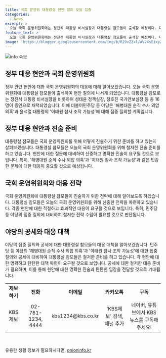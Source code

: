```yaml
---
title: 국회 운영위 대통령실 현안 질의 오늘 집중
categories:
  - News
excerpt: >
  오늘 국회 운영위원회에는 정진석 대통령 비서실장과 대통령실 참모들이 출석할 예정이다. 대통령실 참모 16명은 증인으로 채택되어 현안 질의에 응해야 한다. 야당은 해병대원 순직 수사 외압 의혹에 대해 집중 질의할 예정이며, 윤석열 대통령의 이태원 참사 조작 가능성 언급에 대한 공세도 예상된다. KBS는 시청자들의 제보를 기다리고 있으며, 뉴스 구독을 유도하고 있다.
feature_text: >
  오늘 국회 운영위원회에는 정진석 대통령 비서실장과 대통령실 참모들이 출석할 예정이다. 대통령실 참모 16명은 증인으로 채택되어 현안 질의에 응해야 한다. 야당은 해병대원 순직 수사 외압 의혹에 대해 집중 질의할 예정이며, 윤석열 대통령의 이태원 참사 조작 가능성 언급에 대한 공세도 예상된다. KBS는 시청자들의 제보를 기다리고 있으며, 뉴스 구독을 유도하고 있다.
image: 'https://blogger.googleusercontent.com/img/b/R29vZ2xl/AVvXsEixyZcFfHzMRdzZMjFBmAUKJYCLCGyLL1o632UiGVXcaFdKo_bkvkuCioo0uUKlGfBVcT3P84aROyZIXSBEx3Aw5nCQ3pTgDom1WDC4m8eifvWiAmWEEVb4x6G_l8C0QH225ldMjyaFvpxGEBGNO37VmDTDMHGhJPq73UglMfDca1-0aw/s1600/blogspot.png'
---
```


<p><img src="https://blogger.googleusercontent.com/img/b/R29vZ2xl/AVvXsEixyZcFfHzMRdzZMjFBmAUKJYCLCGyLL1o632UiGVXcaFdKo_bkvkuCioo0uUKlGfBVcT3P84aROyZIXSBEx3Aw5nCQ3pTgDom1WDC4m8eifvWiAmWEEVb4x6G_l8C0QH225ldMjyaFvpxGEBGNO37VmDTDMHGhJPq73UglMfDca1-0aw/s1600/blogspot.png" alt="info 속보" /></p>

<h2 data-ke-size="size26">정부 대응 현안과 국회 운영위원회</h2>

<p data-ke-size="size16">정부 관련 현안에 대한 국회 운영위원회의 대응에 대해 알아보겠습니다. 오늘 국회 운영위원회에 대통령실 참모들이 출석하여 현안 질의에 나서게 되었습니다. 대통령실 참모로는 정진석 대통령 비서실장을 비롯하여 성태윤 정책실장, 장호진 국가안보실장 등 총 16명이 증인으로 채택되었습니다. 이에 더불어민주당 등 야당은 '해병대원 순직 수사 외압 의혹'과 윤석열 대통령의 '이태원 참사 조작 가능성'에 대해 집중 질의할 계획입니다.</p>

<h2 data-ke-size="size26">정부 대응 현안과 진술 준비</h2>

<p data-ke-size="size16">대통령실 참모들은 국회 운영위원회를 위해 어떻게 진술하기 위한 준비를 하고 있는지 살펴보겠습니다. 대통령실 참모들은 오늘의 국회 운영위원회를 위해 철저한 진술 준비를 하고 있습니다. 현안에 대한 질문에 대비하여 신중하고 명확한 진술이 요구될 것으로 보입니다. 특히, '해병대원 순직 수사 외압 의혹'과 '이태원 참사 조작 가능성'과 같은 민감한 문제에 대한 대응이 중요할 것으로 예상됩니다.</p>

<h2 data-ke-size="size26">국회 운영위원회와 대응 전략</h2>

<p data-ke-size="size16">국회 운영위원회에 대통령실 참모들이 진술하기 위한 전략에 대해 알아보도록 하겠습니다. 대통령실 참모들은 오늘의 국회 운영위원회를 위해 신중한 전략을 마련하고 있습니다. 각종 현안에 대한 적절하고 효과적인 대응이 요구될 것으로 보입니다. 특히, 민주당 등 야당의 집중 질의에 대비하여 철저한 전략 수립이 필요할 것으로 판단됩니다.</p>

<h2 data-ke-size="size26">야당의 공세와 대응 대책</h2>

<p data-ke-size="size16">야당의 집중 질의와 공세에 대한 대통령실 참모들의 대응 대책을 알아보겠습니다. 민주당 등 야당의 '해병대원 순직 수사 외압 의혹'과 '이태원 참사 조작 가능성'에 대한 집중 질의와 공세에 대비하여 대통령실 참모들은 철저한 준비를 하고 있습니다. 각 현안에 대한 명확하고 탄탄한 대책 마련이 요구될 것으로 보입니다. 공세에 대한 철저한 대응 준비가 필요하며, 이를 통해 현안에 대한 명확한 진술과 탄탄한 입장을 전달할 것으로 기대됩니다.</p>

<table>
    <tbody>
        <tr>
            <td style="text-align: center; height: 17px;"><b>제보하기</b></td>
            <td style="text-align: center; height: 17px;"><b>전화</b></td>
            <td style="text-align: center; height: 17px;"><b>이메일</b></td>
            <td style="text-align: center; height: 17px;"><b>카카오톡</b></td>
            <td style="text-align: center; height: 17px;"><b>구독</b></td>
        </tr>
        <tr>
            <td style="text-align: center; height: 17px;">KBS제보</td>
            <td style="text-align: center; height: 17px;">02-781-1234, 4444</td>
            <td style="text-align: center; height: 17px;">kbs1234@kbs.co.kr</td>
            <td style="text-align: center; height: 17px;">'KBS제보' 검색, 채널 추가</td>
            <td style="text-align: center; height: 17px;">네이버, 유튜브에서 KBS뉴스를 구독해주세요!</td>
        </tr>
    </tbody>
</table>

<p data-ke-size="size16">&nbsp;</p>
유용한 생활 정보가 필요하시다면, <a href="https://onioninfo.kr" rel="dofollow">onioninfo.kr</a>


